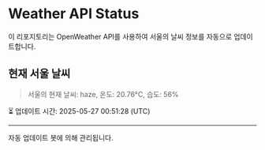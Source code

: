
# Weather API Status

이 리포지토리는 OpenWeather API를 사용하여 서울의 날씨 정보를 자동으로 업데이트합니다.

## 현재 서울 날씨
> 서울의 현재 날씨: haze, 온도: 20.76°C, 습도: 56%

⏳ 업데이트 시간: 2025-05-27 00:51:28 (UTC)

---
자동 업데이트 봇에 의해 관리됩니다.
